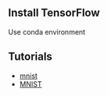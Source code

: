 ## Install TensorFlow

Use conda environment

## Tutorials

* [mnist](https://www.tensorflow.org/get_started/mnist/beginners)
* [MNIST](https://codelabs.developers.google.com/codelabs/cloud-tensorflow-mnist/index.html?index=..%2F..%2Findex#0)